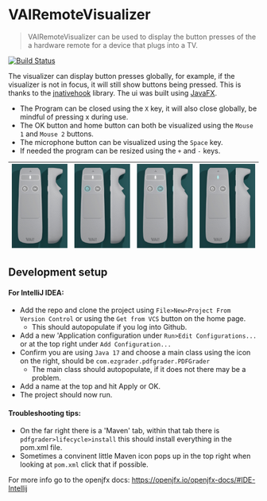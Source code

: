 # VAIRemoteVisualizer



> VAIRemoteVisualizer can be used to display the button presses of the a hardware remote for a device that plugs into a TV. 


[![Build Status][travis-image]][travis-url]

The visualizer can display button presses globally, for example, if the visualizer is not in focus, it will still show buttons being pressed. This is thanks to the [jnativehook](https://github.com/kwhat/jnativehook/ "jnativehook") library. The ui was built using [JavaFX](https://openjfx.io/ "JavaFX").

- The Program can be closed using the `X` key, it will also close globally, be mindful of pressing x during use.
- The OK button and home button can both be visualized using the `Mouse 1` and `Mouse 2` buttons.
- The microphone button can be visualized using the `Space` key.
- If needed the program can be resized using the `+` and `-` keys.



|  <img src="/src/main/resources/com/vai/uxremotecontrol/vai.jpg" data-canonical-src="/src/main/resources/com/vai/uxremotecontrol/vai.jpg" width="250" /> |  <img src="/src/main/resources/com/vai/uxremotecontrol/vai-home.jpg" data-canonical-src="/src/main/resources/com/vai/uxremotecontrol/vai-home.jpg" width="250" /> |  <img src="/src/main/resources/com/vai/uxremotecontrol/vai-ok.jpg" data-canonical-src="/src/main/resources/com/vai/uxremotecontrol/vai-ok.jpg" width="250" /> |  <img src="/src/main/resources/com/vai/uxremotecontrol/vai-mic.jpg" data-canonical-src="/src/main/resources/com/vai/uxremotecontrol/vai-mic.jpg" width="250" /> |
| ------------ | ------------ | ------------ | ------------ |


## Development setup

#### For IntelliJ IDEA:
- Add the repo and clone the project using `File>New>Project From Version Control` or using the `Get from VCS` button on the home page.
  - This should autopopulate if you log into Github.
- Add a new 'Application configuration under `Run>Edit Configurations...` or at the top right under `Add Configuration...`
- Confirm you are using `Java 17` and choose a main class using the icon on the right, should be `com.ezgrader.pdfgrader.PDFGrader`
  - The main class should autopopulate, if it does not there may be a problem.
- Add a name at the top and hit Apply or OK.
- The project should now run.


#### Troubleshooting tips:
- On the far right there is a 'Maven' tab, within that tab there is `pdfgrader>lifecycle>install` this should install everything in the pom.xml file.
- Sometimes a convinent little Maven icon pops up in the top right when looking at `pom.xml` click that if possible. 

For more info go to the openjfx docs:
https://openjfx.io/openjfx-docs/#IDE-Intellij


<!-- Markdown link & img dfn's -->
[travis-image]: https://img.shields.io/travis/dbader/node-datadog-metrics/master.svg?style=flat-square
[travis-url]: https://travis-ci.org/dbader/node-datadog-metrics
[wiki]: https://github.com/yourname/yourproject/wiki


